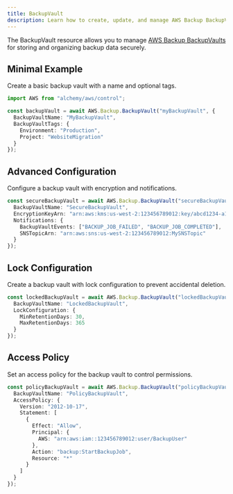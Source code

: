 ```yaml
---
title: BackupVault
description: Learn how to create, update, and manage AWS Backup BackupVaults using Alchemy Cloud Control.
---
```


The BackupVault resource allows you to manage [AWS Backup BackupVaults](https://docs.aws.amazon.com/backup/latest/userguide/) for storing and organizing backup data securely.

## Minimal Example

Create a basic backup vault with a name and optional tags.

```ts
import AWS from "alchemy/aws/control";

const backupVault = await AWS.Backup.BackupVault("myBackupVault", {
  BackupVaultName: "MyBackupVault",
  BackupVaultTags: {
    Environment: "Production",
    Project: "WebsiteMigration"
  }
});
```

## Advanced Configuration

Configure a backup vault with encryption and notifications.

```ts
const secureBackupVault = await AWS.Backup.BackupVault("secureBackupVault", {
  BackupVaultName: "SecureBackupVault",
  EncryptionKeyArn: "arn:aws:kms:us-west-2:123456789012:key/abcd1234-a123-456a-a12b-a123b4cd56ef",
  Notifications: {
    BackupVaultEvents: ["BACKUP_JOB_FAILED", "BACKUP_JOB_COMPLETED"],
    SNSTopicArn: "arn:aws:sns:us-west-2:123456789012:MySNSTopic"
  }
});
```

## Lock Configuration

Create a backup vault with lock configuration to prevent accidental deletion.

```ts
const lockedBackupVault = await AWS.Backup.BackupVault("lockedBackupVault", {
  BackupVaultName: "LockedBackupVault",
  LockConfiguration: {
    MinRetentionDays: 30,
    MaxRetentionDays: 365
  }
});
```

## Access Policy

Set an access policy for the backup vault to control permissions.

```ts
const policyBackupVault = await AWS.Backup.BackupVault("policyBackupVault", {
  BackupVaultName: "PolicyBackupVault",
  AccessPolicy: {
    Version: "2012-10-17",
    Statement: [
      {
        Effect: "Allow",
        Principal: {
          AWS: "arn:aws:iam::123456789012:user/BackupUser"
        },
        Action: "backup:StartBackupJob",
        Resource: "*"
      }
    ]
  }
});
```